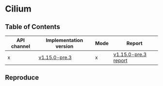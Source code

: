 # Cilium

## Table of Contents

|API channel|Implementation version|Mode|Report|
|-----------|----------------------|----|------|
|x|[v1.15.0-pre.3](https://github.com/cilium/cilium/releases/tag/v1.15.0-pre.3)|x|[v1.15.0-pre.3 report](./v1.15.0-pre.3-report.yaml)|

## Reproduce
